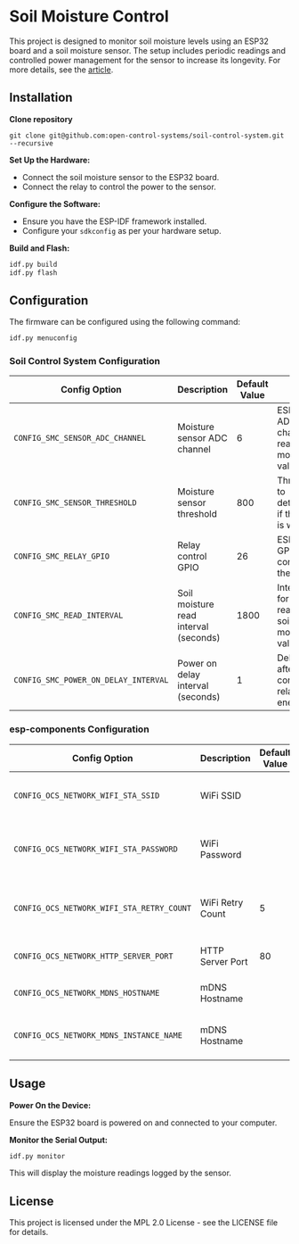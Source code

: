 # Soil Moisture Control

This project is designed to monitor soil moisture levels using an ESP32 board and a soil moisture sensor. The setup includes periodic readings and controlled power management for the sensor to increase its longevity. For more details, see the [article](https://dshil.net/blog/soil_control_system/).

## Installation

**Clone repository**

```
git clone git@github.com:open-control-systems/soil-control-system.git --recursive
```

**Set Up the Hardware:**

- Connect the soil moisture sensor to the ESP32 board.
- Connect the relay to control the power to the sensor.

**Configure the Software:**

- Ensure you have the ESP-IDF framework installed.
- Configure your `sdkconfig` as per your hardware setup.

**Build and Flash:**

```bash
idf.py build
idf.py flash
```

## Configuration

The firmware can be configured using the following command:

```bash
idf.py menuconfig
```

### Soil Control System Configuration

| Config Option                          | Description                                     | Default Value | Help                                               |
|----------------------------------------|-------------------------------------------------|---------------|----------------------------------------------------|
| `CONFIG_SMC_SENSOR_ADC_CHANNEL`        | Moisture sensor ADC channel                     | 6             | ESP32 ADC channel to read soil moisture values.    |
| `CONFIG_SMC_SENSOR_THRESHOLD`          | Moisture sensor threshold                       | 800           | Threshold to determine if the soil is wet/dry.     |
| `CONFIG_SMC_RELAY_GPIO`                | Relay control GPIO                              | 26            | ESP32 GPIO to control the relay.                   |
| `CONFIG_SMC_READ_INTERVAL`             | Soil moisture read interval (seconds)           | 1800          | Interval for reading soil moisture value.          |
| `CONFIG_SMC_POWER_ON_DELAY_INTERVAL`   | Power on delay interval (seconds)               | 1             | Delay after the control relay is energized.        |

### esp-components Configuration

| Config Option                             | Description                     | Default Value | Help                                            |
|-------------------------------------------|---------------------------------|---------------|-------------------------------------------------|
| `CONFIG_OCS_NETWORK_WIFI_STA_SSID`        | WiFi SSID                       |               | Set the WiFi SSID for network connection.       |
| `CONFIG_OCS_NETWORK_WIFI_STA_PASSWORD`    | WiFi Password                   |               | Set the WiFi password for network connection.   |
| `CONFIG_OCS_NETWORK_WIFI_STA_RETRY_COUNT` | WiFi Retry Count                | 5             | Number of retries for WiFi connection attempts. |
| `CONFIG_OCS_NETWORK_HTTP_SERVER_PORT`     | HTTP Server Port                | 80            | Port for the HTTP server.                       |
| `CONFIG_OCS_NETWORK_MDNS_HOSTNAME`        | mDNS Hostname                   |               | Set the mDNS hostname.                          |
| `CONFIG_OCS_NETWORK_MDNS_INSTANCE_NAME`   | mDNS Hostname                   |               | Set the mDNS instance name.                     |

## Usage

**Power On the Device:**

Ensure the ESP32 board is powered on and connected to your computer.

**Monitor the Serial Output:**

```bash
idf.py monitor
```

This will display the moisture readings logged by the sensor.

## License

This project is licensed under the MPL 2.0 License - see the LICENSE file for details.
